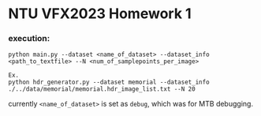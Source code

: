# NTU VFX2023 Homework 1

### execution:
```
python main.py --dataset <name_of_dataset> --dataset_info <path_to_textfile> --N <num_of_samplepoints_per_image>

Ex.
python hdr_generator.py --dataset memorial --dataset_info ./../data/memorial/memorial.hdr_image_list.txt --N 20
```
currently ```<name_of_dataset>``` is set as ```debug```, which was for MTB debugging.